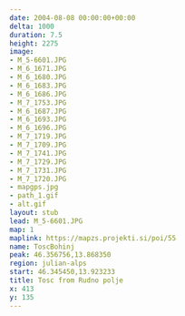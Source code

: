 ```yaml
---
date: 2004-08-08 00:00:00+00:00
delta: 1000
duration: 7.5
height: 2275
image:
- M_5-6601.JPG
- M_6_1671.JPG
- M_6_1680.JPG
- M_6_1683.JPG
- M_6_1686.JPG
- M_7_1753.JPG
- M_6_1687.JPG
- M_6_1693.JPG
- M_6_1696.JPG
- M_7_1719.JPG
- M_7_1709.JPG
- M_7_1741.JPG
- M_7_1729.JPG
- M_7_1731.JPG
- M_7_1720.JPG
- mapgps.jpg
- path_1.gif
- alt.gif
layout: stub
lead: M_5-6601.JPG
map: 1
maplink: https://mapzs.projekti.si/poi/55
name: ToscBohinj
peak: 46.356756,13.868350
region: julian-alps
start: 46.345450,13.923233
title: Tosc from Rudno polje
x: 413
y: 135
---
```

